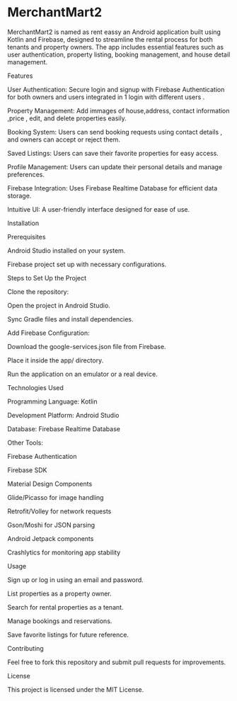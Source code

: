 # MerchantMart2 
MerchantMart2 is named as rent eassy  an Android application built using Kotlin and Firebase, designed to streamline the rental process for both tenants and property owners. The app includes essential features such as user authentication, property listing, booking management, and house detail management.

Features

User Authentication: Secure login and signup with Firebase Authentication for both owners and users integrated in 1 login with different users .

Property Management: Add immages of house,address, contact information ,price  , edit, and delete properties easily. 

Booking System: Users can send booking requests using contact details , and owners can accept or reject them.

Saved Listings: Users can save their favorite properties for easy access.

Profile Management: Users can update their personal details and manage preferences.

Firebase Integration: Uses Firebase Realtime Database for efficient data storage.

Intuitive UI: A user-friendly interface designed for ease of use.

Installation

Prerequisites

Android Studio installed on your system.

Firebase project set up with necessary configurations.

Steps to Set Up the Project

Clone the repository:

Open the project in Android Studio.

Sync Gradle files and install dependencies.

Add Firebase Configuration:

Download the google-services.json file from Firebase.

Place it inside the app/ directory.

Run the application on an emulator or a real device.

Technologies Used

Programming Language: Kotlin

Development Platform: Android Studio

Database: Firebase Realtime Database

Other Tools:

Firebase Authentication

Firebase SDK

Material Design Components

Glide/Picasso for image handling

Retrofit/Volley for network requests

Gson/Moshi for JSON parsing

Android Jetpack components

Crashlytics for monitoring app stability

Usage

Sign up or log in using an email and password.

List properties as a property owner.

Search for rental properties as a tenant.

Manage bookings and reservations.

Save favorite listings for future reference.

Contributing

Feel free to fork this repository and submit pull requests for improvements.

License

This project is licensed under the MIT License.
